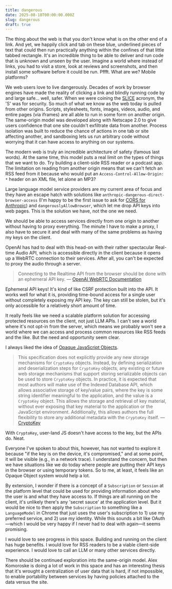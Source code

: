 ```yaml
---
title: dangerous
date: 2025-08-18T00:00:00.000Z
slug: dangerous
draft: true
---
```


The thing about the web is that you don't know what is on the other end of a link. And yet, we happily click and tab on these blue, underlined pieces of text that could then run practically anything within the confines of that little tabbed rectangle. It's an incredible thing to be able to deliver and run code that is unknown and unseen by the user. Imagine a world where instead of links, you had to visit a store, look at reviews and screenshots, and then install some software before it could be run. Pffft. What are we? Mobile platforms?

We web users love to live dangerously. Decades of work by browser engines have made the reality of clicking a link and blindly running code by and large safe... well, safer. When we were coining the [SLICE](https://paul.kinlan.me/slice-the-web/) acronym, the 'S' was for security. So much of what we know as the web today is pulled from other origins. Scripts, stylesheets, fonts, images, videos, audio, and entire pages (via iframes) are all able to run in some form on another origin. The same-origin model was developed along with Netscape 2.0 to give users confidence that one site couldn't exfiltrate data from another. Process isolation was built to reduce the chance of actions in one tab or site affecting another, and sandboxing lets us run arbitrary code without worrying that it can have access to anything on our systems.

The modern web is truly an incredible architecture of safety (famous last words). At the same time, this model puts a real limit on the types of things that we want to do. Try building a client-side RSS reader or a podcast app. The limitation on reading from another origin means that we can't fetch an RSS feed from it because who would put an `Access-Control-Allow-Origin: *` header on an XML file, let alone an MP3?

Large language model service providers are my current area of focus and they have an escape hatch with solutions like `anthropic-dangerous-direct-browser-access` (I'm happy to be the first issue to ask for [CORS for Anthropic](https://github.com/anthropics/anthropic-sdk-typescript/issues/219)) and `dangerouslyAllowBrowser`, which let me drop API keys into web pages. This is the solution we have, not the one we need.

We should be able to access services directly from one origin to another without having to proxy everything. The minute I have to make a proxy, I also have to secure it and deal with many of the same problems as having my keys on the client.

OpenAI has had to deal with this head-on with their rather spectacular Real-time Audio API, which is accessible directly in the client because it opens up a WebRTC connection to their services. After all, you can't be expected to proxy the audio through a server.

> Connecting to the Realtime API from the browser should be done with an ephemeral API key.
> — [OpenAI WebRTC Documentation](https://platform.openai.com/docs/guides/realtime#:~:text=Connecting%20to%20the%20Realtime%20API%20from%20the%20browser%20should%20be%20done%20with%20an%20ephemeral%20API%20key)

Ephemeral API keys! It's kind of like CSRF protection built into the API. It works well for what it is, providing time-bound access for a single user without completely exposing my API key. The key can still be stolen, but it's only accessible for a relatively short amount of time.

It really feels like we need a scalable platform solution for accessing protected resources on the client, not just LLM APIs. I can't see a world where it's not opt-in from the server, which means we probably won't see a world where we can access and process common resources like RSS feeds and the like. But the need and opportunity seem clear.

I always liked the idea of [Opaque JavaScript Objects](https://www.w3.org/TR/webcrypto/#:~:text=The%20handle%20represents,underlying%20cryptographic%20implementation).

> This specification does not explicitly provide any new storage mechanisms for `CryptoKey` objects. Instead, by defining serialization and deserialization steps for `CryptoKey` objects, any existing or future web storage mechanisms that support storing serializable objects can be used to store `CryptoKey` objects. In practice, it is expected that most authors will make use of the Indexed Database API, which allows associative storage of key/value pairs, where the key is some string identifier meaningful to the application, and the value is a `CryptoKey` object. This allows the storage and retrieval of key material, without ever exposing that key material to the application or the JavaScript environment. Additionally, this allows authors the full flexibility to store any additional metadata with the `CryptoKey` itself.
> — [CryptoKey](https://www.w3.org/TR/webcrypto/#:~:text=This%20specification%20does%20not%20explicitly,used%20to%20store%20CryptoKey%20objects)

With `CryptoKey`, user-land JS doesn't have access to the key, but the APIs do. Neat.

Everyone I've spoken to about this, however, has not wanted to explore it because "if the key is on the device, it's compromised," and at some point, it will be visible (e.g., in a network trace). I understand the concern, but then we have situations like we do today where people are putting their API keys in the browser or using temporary tokens. So to me, at least, it feels like an Opaque Object system would help a lot.

By extension, I wonder if there is a concept of a `Subscription` or `Session` at the platform level that could be used for providing information about who the user is and what they have access to. If things are all running on the client, it's unlikely there's any 'secret sauce' at the application level. But it would be nice to then apply the `Subscription` to something like a `LanguageModel` in Chrome that just uses the user's subscription to 1) use my preferred service, and 2) use my identity. While this sounds a bit like OAuth—which I would be very happy if I never had to deal with again—it seems promising.

I would love to see progress in this space. Building and running on the client has huge benefits. I would love for RSS readers to be a viable client-side experience. I would love to call an LLM or many other services directly.

There should be continued exploration into the same-origin model. Alex Komoroske is doing a lot of work in this space and has an interesting thesis that it's wrought a centralization of user data that is hard, if not impossible, to enable portability between services by having policies attached to the data versus the site.
